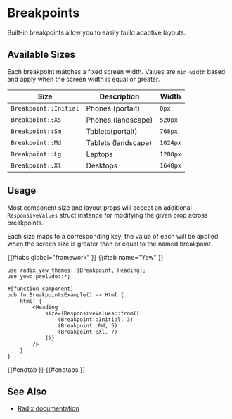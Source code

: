 # Breakpoints

Built-in breakpoints allow you to easily build adaptive layouts.

## Available Sizes

Each breakpoint matches a fixed screen width. Values are `min-width` based and apply when the screen width is equal or greater.

| Size                  | Description         | Width    |
| --------------------- | ------------------- | -------- |
| `Breakpoint::Initial` | Phones (portait)    | `0px`    |
| `Breakpoint::Xs`      | Phones (landscape)  | `520px`  |
| `Breakpoint::Sm`      | Tablets(portait)    | `768px`  |
| `Breakpoint::Md`      | Tablets (landscape) | `1024px` |
| `Breakpoint::Lg`      | Laptops             | `1280px` |
| `Breakpoint::Xl`      | Desktops            | `1640px` |

## Usage

Most component size and layout props will accept an additional `ResponsiveValues` struct instance for modifying the given prop across breakpoints.

Each size maps to a corresponding key, the value of each will be applied when the screen size is greater than or equal to the named breakpoint.

{{#tabs global="framework" }}
{{#tab name="Yew" }}

```rust,ignore
use radix_yew_themes::{Breakpoint, Heading};
use yew::prelude::*;

#[function_component]
pub fn BreakpointsExample() -> Html {
    html! {
        <Heading
            size={ResponsiveValues::from([
                (Breakpoint::Initial, 3)
                (Breakpoint::Md, 5)
                (Breakpoint::Xl, 7)
            ])}
        />
    }
}
```

{{#endtab }}
{{#endtabs }}

## See Also

-   [Radix documentation](https://www.radix-ui.com/themes/docs/theme/breakpoints)
